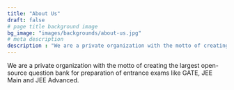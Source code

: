 ```yaml
---
title: "About Us"
draft: false
# page title background image
bg_image: "images/backgrounds/about-us.jpg"
# meta description
description : "We are a private organization with the motto of creating the largest open-source question bank for preparation of entrance exams like GATE, JEE Main and JEE Advanced."
---
```


We are a private organization with the motto of creating the largest open-source question bank for preparation of entrance exams like GATE, JEE Main and JEE Advanced.
